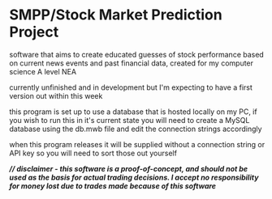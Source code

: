 # SMPP/Stock Market Prediction Project
software that aims to create educated guesses of stock performance based on current news events and past financial data, created for my computer science A level NEA

currently unfinished and in development but I'm expecting to have a first version out within this week

this program is set up to use a database that is hosted locally on my PC, if you wish to run this in it's current state you will need to create a MySQL database using the db.mwb file and edit the connection strings accordingly

when this program releases it will be supplied without a connection string or API key so you will need to sort those out yourself

***// disclaimer - this software is a proof-of-concept, and should not be used as the basis for actual trading decisions. I accept no responsibility for money lost due to trades made because of this software***
